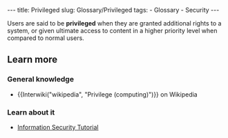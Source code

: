 --- title: Privileged slug: Glossary/Privileged tags: - Glossary - Security ---

Users are said to be **privileged** when they are granted additional rights to a system, or given ultimate access to content in a higher priority level when compared to normal users.

## Learn more

### General knowledge

- {{Interwiki("wikipedia", "Privilege (computing)")}} on Wikipedia

### Learn about it

- [Information Security Tutorial](/en-US/docs/Web/Security/Information_Security_Basics)

